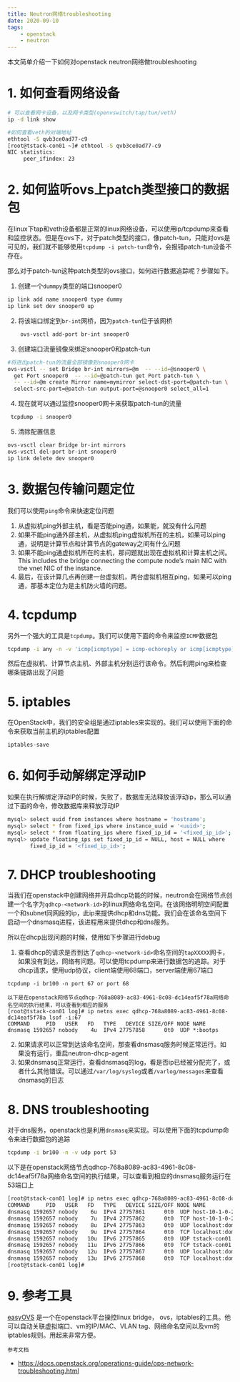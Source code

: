 ```yaml
---
title: Neutron网络troubleshooting
date: 2020-09-10
tags:
    - openstack
    - neutron
---
```


本文简单介绍一下如何对openstack neutron网络做troubleshooting

<!-- more -->

# 1. 如何查看网络设备

```bash 
# 可以查看网卡设备，以及网卡类型(openvswitch/tap/tun/veth)
ip -d link show

#如何查看veth的对端地址
ethtool -S qvb3ce0ad77-c9
[root@tstack-con01 ~]# ethtool -S qvb3ce0ad77-c9
NIC statistics:
     peer_ifindex: 23
```

# 2. 如何监听ovs上patch类型接口的数据包
在linux下tap和veth设备都是正常的linux网络设备，可以使用ip/tcpdump来查看和监控状态。但是在ovs下，对于patch类型的接口，像patch-tun，只能对ovs是可见的，我们就不能够使用`tcpdump -i patch-tun`命令，会报错patch-tun设备不存在。

那么对于patch-tun这种patch类型的ovs接口，如何进行数据追踪呢？步骤如下。

1. 创建一个`dummpy`类型的端口snooper0
```bash
ip link add name snooper0 type dummy
ip link set dev snooper0 up
```
2. 将该端口绑定到`br-int`网桥，因为`patch-tun`位于该网桥    
```bash
    ovs-vsctl add-port br-int snooper0
```
3. 创建端口流量镜像来绑定snooper0和patch-tun  
```bash
#将进出patch-tun的流量全部镜像到snooper0网卡
ovs-vsctl -- set Bridge br-int mirrors=@m  -- --id=@snooper0 \
  get Port snooper0  -- --id=@patch-tun get Port patch-tun \
  -- --id=@m create Mirror name=mymirror select-dst-port=@patch-tun \
  select-src-port=@patch-tun output-port=@snooper0 select_all=1
```
4. 现在就可以通过监控snooper0网卡来获取patch-tun的流量  
```bash
 tcpdump -i snooper0
```
5. 清除配置信息
```bash
ovs-vsctl clear Bridge br-int mirrors
ovs-vsctl del-port br-int snooper0
ip link delete dev snooper0
```


# 3. 数据包传输问题定位
我们可以使用`ping`命令来快速定位问题

1. 从虚拟机ping外部主机，看是否能ping通，如果能，就没有什么问题
2. 如果不能ping通外部主机，从虚拟机ping虚拟机所在的主机，如果可以ping通，说明是计算节点和计算节点的gateway之间有什么问题
3. 如果不能ping通虚拟机所在的主机，那问题就出现在虚拟机和计算主机之间。This includes the bridge connecting the compute node’s main NIC with the vnet NIC of the instance.
4. 最后，在该计算几点再创建一台虚拟机，两台虚拟机相互ping，如果可以ping通，那基本定位为是主机防火墙的问题。

# 4. tcpdump
另外一个强大的工具是`tcpdump`。我们可以使用下面的命令来监控`ICMP`数据包

```bash
tcpdump -i any -n -v 'icmp[icmptype] = icmp-echoreply or icmp[icmptype] = icmp-echo'
```

然后在虚拟机、计算节点主机、外部主机分别运行该命令。然后利用ping来检查哪条链路出现了问题

# 5. iptables
在OpenStack中，我们的安全组是通过iptables来实现的。我们可以使用下面的命令来获取当前主机的iptables配置
```bash
iptables-save
```

# 6. 如何手动解绑定浮动IP
如果在执行解绑定浮动IP的时候，失败了，数据库无法释放该浮动ip，那么可以通过下面的命令，修改数据库来释放浮动IP

```bash
mysql> select uuid from instances where hostname = 'hostname';
mysql> select * from fixed_ips where instance_uuid = '<uuid>';
mysql> select * from floating_ips where fixed_ip_id = '<fixed_ip_id>';
mysql> update floating_ips set fixed_ip_id = NULL, host = NULL where
       fixed_ip_id = '<fixed_ip_id>';
```

# 7. DHCP troubleshooting
当我们在openstack中创建网络并开启dhcp功能的时候，neutron会在网络节点创建一个名字为`qdhcp-<network-id>`的linux网络命名空间。在该网络明明空间配置一个和subnet同网段的ip，此ip来提供dhcp和dns功能。我们会在该命名空间下启动一个dnsmasq进程，该进程用来提供dhcp和dns服务。

所以在dhcp出现问题的时候，使用如下步骤进行debug
1. 查看dhcp的请求是否到达了`qdhcp-<network-id>`命名空间的`tapXXXXX`网卡，如果没有到达，网络有问题。可以使用tcpdump来进行数据包的追踪。对于dhcp请求，使用udp协议，client端使用68端口，server端使用67端口  
```
tcpdump -i br100 -n port 67 or port 68

以下是在openstack网络节点qdhcp-768a8089-ac83-4961-8c08-dc14eaf5f78a网络命名空间的执行结果，可以查看到相应的服务
[root@tstack-con01 log]# ip netns exec qdhcp-768a8089-ac83-4961-8c08-dc14eaf5f78a lsof -i:67
COMMAND     PID   USER   FD   TYPE   DEVICE SIZE/OFF NODE NAME
dnsmasq 1592657 nobody    4u  IPv4 27757858      0t0  UDP *:bootps
```
2. 如果请求可以正常到达该命名空间，那查看dnsmasq服务时候正常运行。如果没有运行，重启neutron-dhcp-agent
3. 如果dnsmasq正常运行，查看dnsmasq的log，看是否ip已经被分配完了，或者什么其他错误。可以通过`/var/log/syslog`或者`/varlog/messages`来查看dnsmasq的日志

# 8. DNS troubleshooting 
对于dns服务，openstack也是利用`dnsmasq`来实现。可以使用下面的tcpdump命令来进行数据包的追踪

```bash
tcpdump -i br100 -n -v udp port 53
```

以下是在openstack网络节点qdhcp-768a8089-ac83-4961-8c08-dc14eaf5f78a网络命名空间的执行结果，可以查看到相应的dnsmasq服务运行在53端口上
```bash
[root@tstack-con01 log]# ip netns exec qdhcp-768a8089-ac83-4961-8c08-dc14eaf5f78a lsof -i:53
COMMAND     PID   USER   FD   TYPE   DEVICE SIZE/OFF NODE NAME
dnsmasq 1592657 nobody    6u  IPv4 27757861      0t0  UDP host-10-1-0-2.openstacklocal:domain
dnsmasq 1592657 nobody    7u  IPv4 27757862      0t0  TCP host-10-1-0-2.openstacklocal:domain (LISTEN)
dnsmasq 1592657 nobody    8u  IPv4 27757863      0t0  UDP localhost:domain
dnsmasq 1592657 nobody    9u  IPv4 27757864      0t0  TCP localhost:domain (LISTEN)
dnsmasq 1592657 nobody   10u  IPv6 27757865      0t0  UDP tstack-con01:domain
dnsmasq 1592657 nobody   11u  IPv6 27757866      0t0  TCP tstack-con01:domain (LISTEN)
dnsmasq 1592657 nobody   12u  IPv6 27757867      0t0  UDP localhost:domain
dnsmasq 1592657 nobody   13u  IPv6 27757868      0t0  TCP localhost:domain (LISTEN)
[root@tstack-con01 log]#
```

# 9. 参考工具
[easyOVS](https://github.com/yeasy/easyOVS) 是一个在openstack平台操控linux bridge， ovs，iptables的工具。他可以自动关联虚拟端口、vm的IP/MAC、VLAN tag、网络命名空间以及vm的iptables规则。用起来非常方便。

`参考文档`
- https://docs.openstack.org/operations-guide/ops-network-troubleshooting.html
